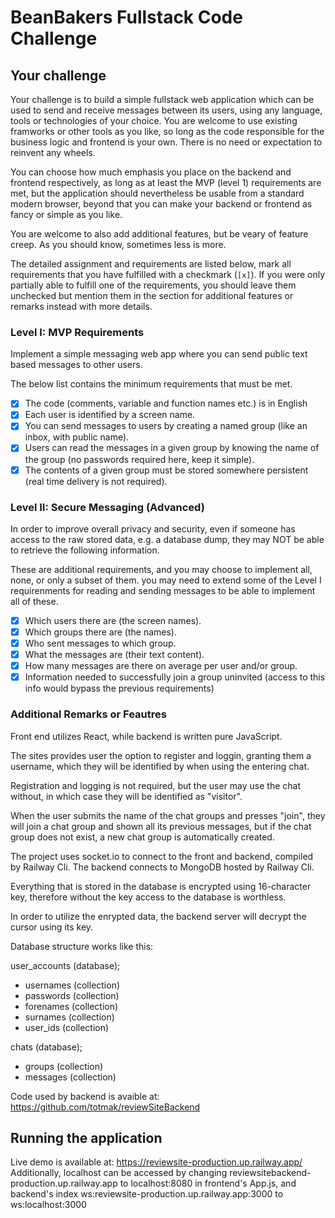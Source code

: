 # BeanBakers Fullstack Code Challenge

## Your challenge

Your challenge is to build a simple fullstack web application which can be used to send and receive messages between its users, using any language, tools or technologies of your choice. You are welcome to use existing framworks or other tools as you like, so long as the code responsible for the business logic and frontend is your own. There is no need or expectation to reinvent any wheels.

You can choose how much emphasis you place on the backend and frontend respectively, as long as at least the MVP (level 1) requirements are met, but the application should nevertheless be usable from a standard modern browser, beyond that you can make your backend or frontend as fancy or simple as you like.

You are welcome to also add additional features, but be veary of feature creep. As you should know, sometimes less is more.

The detailed assignment and requirements are listed below, mark all requirements that you have fulfilled with a checkmark (`[x]`). If you were only partially able to fulfill one of the requirements, you should leave them unchecked but mention them in the section for additional features or remarks instead with more details.

### Level I: MVP Requirements

Implement a simple messaging web app where you can send public text based messages to other users.

The below list contains the minimum requirements that must be met.

- [x] The code (comments, variable and function names etc.) is in English
- [x] Each user is identified by a screen name.
- [x] You can send messages to users by creating a named group (like an inbox, with public name).
- [x] Users can read the messages in a given group by knowing the name of the group (no passwords required here, keep it simple).
- [x] The contents of a given group must be stored somewhere persistent (real time delivery is not required).

### Level II: Secure Messaging (Advanced)

In order to improve overall privacy and security, even if someone has access to the raw stored data, e.g. a database dump, they may NOT be able to retrieve the following information.

These are additional requirements, and you may choose to implement all, none, or only a subset of them. you may need to extend some of the Level I requirenments for reading and sending messages to be able to implement all of these.

- [x] Which users there are (the screen names).
- [x] Which groups there are (the names).
- [x] Who sent messages to which group.
- [x] What the messages are (their text content).
- [x] How many messages are there on average per user and/or group.
- [x] Information needed to successfully join a group uninvited (access to this info would bypass the previous requirements)

### Additional Remarks or Feautres

Front end utilizes React, while backend is written pure JavaScript.

The sites provides user the option to register and loggin, granting them a username, which they will be identified by when using the entering chat.

Registration and logging is not required, but the user may use the chat without, in which case they will be identified as "visitor".

When the user submits the name of the chat groups and presses "join", they will join a chat group and shown all its previous messages, but if the chat group does not exist, a new chat group is automatically created.

The project uses socket.io to connect to the front and backend, compiled by Railway Cli. The backend connects to MongoDB hosted by Railway Cli.

Everything that is stored in the database is encrypted using 16-character key, therefore without the key access to the database is worthless.

In order to utilize the enrypted data, the backend server will decrypt the cursor using its key.

Database structure works like this:

user_accounts (database);
*  usernames (collection)
*  passwords (collection)
*  forenames (collection)
*  surnames  (collection)
*  user_ids (collection)

chats (database);
* groups (collection)
* messages (collection)

Code used by backend is avaible at: https://github.com/totmak/reviewSiteBackend

## Running the application


Live demo is available at: https://reviewsite-production.up.railway.app/
Additionally, localhost can be accessed by changing reviewsitebackend-production.up.railway.app to localhost:8080 in frontend's App.js, and backend's index ws:reviewsite-production.up.railway.app:3000 to ws:localhost:3000

